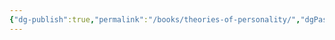 ```yaml
---
{"dg-publish":true,"permalink":"/books/theories-of-personality/","dgPassFrontmatter":true,"noteIcon":"","created":"","updated":""}
---
```


